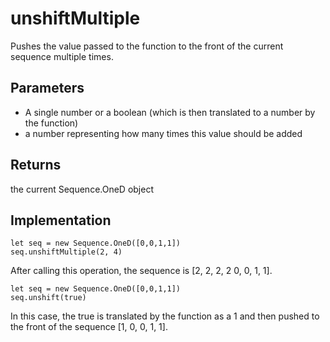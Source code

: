 # unshiftMultiple

Pushes the value passed to the function to the front of the current sequence multiple times.


## Parameters
- A single number or a boolean (which is then translated to a number by the function)
- a number representing how many times this value should be added


## Returns
the current Sequence.OneD object


## Implementation

```
let seq = new Sequence.OneD([0,0,1,1])
seq.unshiftMultiple(2, 4)
```

After calling this operation, the sequence is [2, 2, 2, 2 0, 0, 1, 1]. 


```
let seq = new Sequence.OneD([0,0,1,1])
seq.unshift(true)
```
In this case, the true is translated by the function as a 1 and then pushed to the front of the sequence [1, 0, 0, 1, 1]. 





